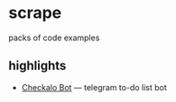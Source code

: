 # scrape

packs of code examples

## highlights

 * [Checkalo Bot](/python/telegram/bots/checkalo_bot.py) — telegram to-do list bot
